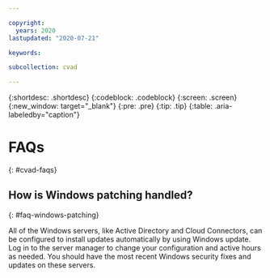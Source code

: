 ```yaml
---

copyright:
  years: 2020
lastupdated: "2020-07-21"

keywords:

subcollection: cvad

---
```


{:shortdesc: .shortdesc}
{:codeblock: .codeblock}
{:screen: .screen}
{:new_window: target="_blank"}
{:pre: .pre}
{:tip: .tip}
{:table: .aria-labeledby="caption"}

# FAQs
{: #cvad-faqs}

## How is Windows patching handled?
{: #faq-windows-patching}

All of the Windows servers, like Active Directory and Cloud Connectors, can be configured to install updates automatically by using Windows update. Log in to the server manager to change your configuration and active hours as needed. You should have the most recent Windows security fixes and updates on these servers.
